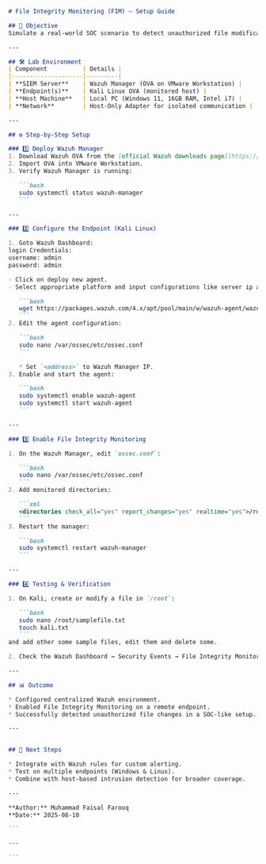 ````markdown
# File Integrity Monitoring (FIM) – Setup Guide

## 📌 Objective
Simulate a real-world SOC scenario to detect unauthorized file modifications using Wazuh’s File Integrity Monitoring (FIM) feature. The lab replicates centralized log collection and analysis in a secure environment.

---

## 🛠️ Lab Environment
| Component          | Details |
|--------------------|---------|
| **SIEM Server**    | Wazuh Manager (OVA on VMware Workstation) |
| **Endpoint(s)**    | Kali Linux OVA (monitored host) |
| **Host Machine**   | Local PC (Windows 11, 16GB RAM, Intel i7) |
| **Network**        | Host-Only Adapter for isolated communication |

---

## ⚙️ Step-by-Step Setup

### 1️⃣ Deploy Wazuh Manager
1. Download Wazuh OVA from the [official Wazuh downloads page](https://wazuh.com/download/).
2. Import OVA into VMware Workstation.
3. Verify Wazuh Manager is running:

   ```bash
   sudo systemctl status wazuh-manager
   ```

---

### 2️⃣ Configure the Endpoint (Kali Linux)

1. Goto Wazuh Dashboard:
login Credentials:
username: admin
password: admin

- Click on deploy new agent.
- Select appropriate platform and input configurations like server ip and host name.

   ```bash
   wget https://packages.wazuh.com/4.x/apt/pool/main/w/wazuh-agent/wazuh-agent_4.11.1-1_amd64.deb && sudo WAZUH_MANAGER='192.168.10.7' dpkg -i ./wazuh-agent_4.11.1-1_amd64.deb
   ```
2. Edit the agent configuration:

   ```bash
   sudo nano /var/ossec/etc/ossec.conf
   ```

   * Set `<address>` to Wazuh Manager IP.
3. Enable and start the agent:

   ```bash
   sudo systemctl enable wazuh-agent
   sudo systemctl start wazuh-agent
   ```

---

### 3️⃣ Enable File Integrity Monitoring

1. On the Wazuh Manager, edit `ossec.conf`:

   ```bash
   sudo nano /var/ossec/etc/ossec.conf
   ```
2. Add monitored directories:

   ```xml
   <directories check_all="yes" report_changes="yes" realtime="yes">/root</directories>
   ```
3. Restart the manager:

   ```bash
   sudo systemctl restart wazuh-manager
   ```

---

### 4️⃣ Testing & Verification

1. On Kali, create or modify a file in `/root`:

   ```bash
   sudo nano /root/samplefile.txt
   touch kali.txt
   ```
and add other some sample files, edit them and delete some.

2. Check the Wazuh Dashboard → Security Events → File Integrity Monitoring.

---

## 📊 Outcome

* Configured centralized Wazuh environment.
* Enabled File Integrity Monitoring on a remote endpoint.
* Successfully detected unauthorized file changes in a SOC-like setup.

---


## 🚀 Next Steps

* Integrate with Wazuh rules for custom alerting.
* Test on multiple endpoints (Windows & Linux).
* Combine with host-based intrusion detection for broader coverage.

---

**Author:** Muhammad Faisal Farooq
**Date:** 2025-08-10

```

---

```
